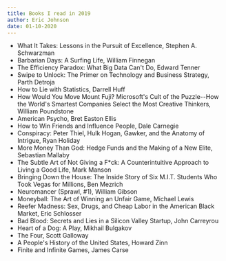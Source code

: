 ```yaml
---
title: Books I read in 2019
author: Eric Johnson
date: 01-10-2020
---
```


- What It Takes: Lessons in the Pursuit of Excellence, Stephen A. Schwarzman
- Barbarian Days: A Surfing Life, William Finnegan
- The Efficiency Paradox: What Big Data Can't Do, Edward Tenner
- Swipe to Unlock: The Primer on Technology and Business Strategy, Parth Detroja 
- How to Lie with Statistics, Darrell Huff
- How Would You Move Mount Fuji? Microsoft's Cult of the Puzzle--How the World's Smartest Companies Select the Most Creative Thinkers, William Poundstone
- American Psycho, Bret Easton Ellis
- How to Win Friends and Influence People, Dale Carnegie
- Conspiracy: Peter Thiel, Hulk Hogan, Gawker, and the Anatomy of Intrigue, Ryan Holiday
- More Money Than God: Hedge Funds and the Making of a New Elite, Sebastian Mallaby
- The Subtle Art of Not Giving a F*ck: A Counterintuitive Approach to Living a Good Life, Mark Manson
- Bringing Down the House: The Inside Story of Six M.I.T. Students Who Took Vegas for Millions, Ben Mezrich
- Neuromancer (Sprawl, #1), William Gibson
- Moneyball: The Art of Winning an Unfair Game, Michael Lewis
- Reefer Madness: Sex, Drugs, and Cheap Labor in the American Black Market, Eric Schlosser
- Bad Blood: Secrets and Lies in a Silicon Valley Startup, John Carreyrou
- Heart of a Dog: A Play, Mikhail Bulgakov
- The Four, Scott Galloway
- A People's History of the United States, Howard Zinn
- Finite and Infinite Games, James Carse

